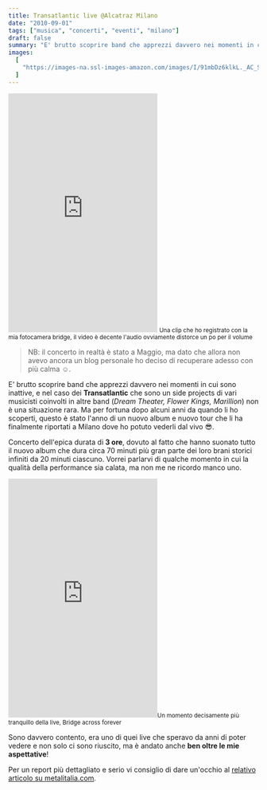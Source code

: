 ```yaml
---
title: Transatlantic live @Alcatraz Milano
date: "2010-09-01"
tags: ["musica", "concerti", "eventi", "milano"]
draft: false
summary: "E' brutto scoprire band che apprezzi davvero nei momenti in cui sono inattive, e nel caso dei Transatlantic che sono un side projects di vari musicisti coinvolti in altre band (*Dream Theater, Flower Kings, Marillion*) non è una situazione rara. Ma per fortuna dopo alcuni anni da quando li ho scoperti, questo è stato l'anno di un nuovo album e nuovo tour che li ha finalmente riportati a Milano dove ho potuto vederli dal vivo 😎."
images:
  [
    "https://images-na.ssl-images-amazon.com/images/I/91mbDz6klkL._AC_SL1417_.jpg",
  ]
---
```


<iframe title="vimeo-player" src="https://player.vimeo.com/video/11952011" loading="lazy" class="w-full" height="480" frameborder="0" allowfullscreen></iframe> <small>Una clip che ho registrato con la mia fotocamera bridge, il video è decente l'audio ovviamente distorce un po per il volume</small>

> NB: il concerto in realtà è stato a Maggio, ma dato che allora non avevo ancora un blog personale ho deciso di recuperare adesso con più calma ☺️.

E' brutto scoprire band che apprezzi davvero nei momenti in cui sono inattive, e nel caso dei **Transatlantic** che sono un side projects di vari musicisti coinvolti in altre band (_Dream Theater, Flower Kings, Marillion_) non è una situazione rara. Ma per fortuna dopo alcuni anni da quando li ho scoperti, questo è stato l'anno di un nuovo album e nuovo tour che li ha finalmente riportati a Milano dove ho potuto vederli dal vivo 😎.

Concerto dell'epica durata di **3 ore**, dovuto al fatto che hanno suonato tutto il nuovo album che dura circa 70 minuti più gran parte dei loro brani storici infiniti da 20 minuti ciascuno. Vorrei parlarvi di qualche momento in cui la qualità della performance sia calata, ma non me ne ricordo manco uno.

<iframe title="vimeo-player" src="https://player.vimeo.com/video/11951371" loading="lazy" class="w-full" height="480" frameborder="0" allowfullscreen></iframe><small>Un momento decisamente più tranquillo della live, Bridge across forever</small>

Sono davvero contento, era uno di quei live che speravo da anni di poter vedere e non solo ci sono riuscito, ma è andato anche **ben oltre le mie aspettative**!

Per un report più dettagliato e serio vi consiglio di dare un'occhio al [relativo articolo su metalitalia.com](https://metalitalia.com/live_report/transatlantic/).
